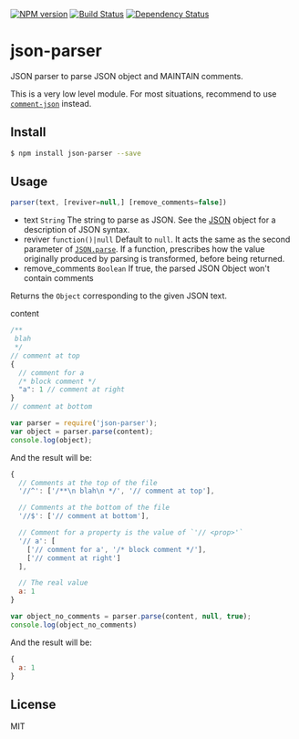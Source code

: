 [![NPM version](https://badge.fury.io/js/json-parser.svg)](http://badge.fury.io/js/json-parser)
[![Build Status](https://travis-ci.org/kaelzhang/node-json-parser.svg?branch=master)](https://travis-ci.org/kaelzhang/node-json-parser)
[![Dependency Status](https://david-dm.org/kaelzhang/node-json-parser.svg)](https://david-dm.org/kaelzhang/node-json-parser)

# json-parser

JSON parser to parse JSON object and MAINTAIN comments.

This is a very low level module. For most situations, recommend to use [`comment-json`](https://www.npmjs.org/package/comment-json) instead.

## Install

```sh
$ npm install json-parser --save
```

## Usage

```js
parser(text, [reviver=null,] [remove_comments=false])
```

- text `String` The string to parse as JSON. See the [JSON](http://json.org/) object for a description of JSON syntax.
- reviver `function()|null` Default to `null`. It acts the same as the second parameter of [`JSON.parse`](https://developer.mozilla.org/en-US/docs/Web/JavaScript/Reference/Global_Objects/JSON/parse). If a function, prescribes how the value originally produced by parsing is transformed, before being returned.
- remove_comments `Boolean` If true, the parsed JSON Object won't contain comments

Returns the `Object` corresponding to the given JSON text.

content

```js
/**
 blah
 */
// comment at top
{
  // comment for a
  /* block comment */
  "a": 1 // comment at right
}
// comment at bottom
```

```js
var parser = require('json-parser');
var object = parser.parse(content);
console.log(object);
```

And the result will be:

```js
{
  // Comments at the top of the file
  '//^': ['/**\n blah\n */', '// comment at top'],

  // Comments at the bottom of the file
  '//$': ['// comment at bottom'],

  // Comment for a property is the value of `'// <prop>'`
  '// a': [
    ['// comment for a', '/* block comment */'],
    ['// comment at right']
  ],

  // The real value
  a: 1
}
```

```js
var object_no_comments = parser.parse(content, null, true);
console.log(object_no_comments)
```

And the result will be:

```js
{
  a: 1
}
```

## License

MIT

